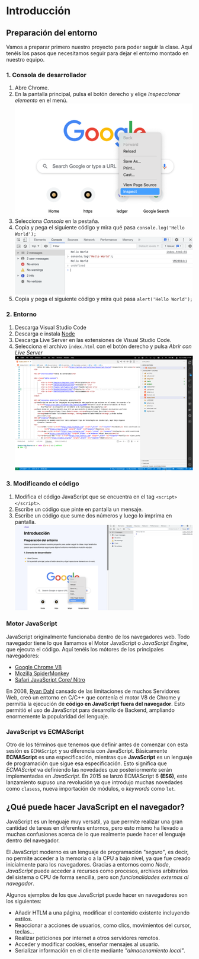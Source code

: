 # Introducción

## Preparación del entorno

Vamos a preparar primero nuestro proyecto para poder seguir la clase. Aquí tenéis los pasos que necesitamos seguir para dejar el entorno montado en nuestro equipo.

### 1. Consola de desarrollador

1. Abre Chrome.
2. En la pantalla principal, pulsa el botón derecho y elige *Inspeccionar elemento* en el menú.
![Inspeccionar elemento](/meta/0_1_inspect.png)
3. Selecciona *Consola* en la pestaña.
4. Copia y pega el siguiente código y mira qué pasa `console.log('Hello World');`
![Consola chrome](/meta/0_2_console.png)
5. Copia y pega el siguiente código y mira qué pasa `alert('Hello World');`

### 2. Entorno

1. Descarga Visual Studio Code
2. Descarga e instala [Node](https://nodejs.org/en/)
3. Descarga Live Server en las extensiones de Visual Studio Code.
4. Selecciona el archivo `index.html` con el botón derecho y pulsa *Abrir con Live Server*
![Live server](/meta/0_3_live_server.png)

### 3. Modificando el código

1. Modifica el código JavaScript que se encuentra en el tag `<script></script>`.
2. Escribe un código que pinte en pantalla un mensaje.
3. Escribe un código que sume dos números y luego lo imprima en pantalla.
![Live server](/meta/0_4_code.png)

### Motor JavaScript

JavaScript originalmente funcionaba dentro de los navegadores web. Todo navegador tiene lo que llamamos el Motor JavaScript o *JavaScript Engine*, que ejecuta el código.
Aquí tenéis los mótores de los principales navegadores:

* [Google Chrome V8](https://v8.dev)
* [Mozilla SpiderMonkey](https://developer.mozilla.org/en-US/docs/Mozilla/Projects/SpiderMonkey)
* [Safari JavaScript Core/ Nitro](https://developer.apple.com/documentation/javascriptcore)

En 2008, [Ryan Dahl](https://en.wikipedia.org/wiki/Ryan_Dahl) cansado de las limitaciones de muchos Servidores Web, creó un entorno en C/C++ que contenía el motor V8 de Chrome y permitía la ejecución de **código en JavaScript fuera del navegador**.
Esto permitió el uso de JavaScript para desarrollo de Backend, ampliando enormemente la popularidad del lenguaje.

### JavaScript vs ECMAScript

Otro de los términos que tenemos que definir antes de comenzar con esta sesión es `ECMAScript` y su diferencia con JavaScript. Básicamente **ECMAScript** es una especificación, mientras que **JavaScript** es un lenguaje de programación que sigue esa especificación. Esto significa que *ECMAScript* va definiendo las novedades que posteriormente serán implementadas en *JavaScript*.
En 2015 se lanzó ECMAScript 6 **(ES6)**, este lanzamiento supuso una revolución ya que introdujo muchas novedades como `clasess`, nueva importación de módulos, o *keywords* como `let`.

## ¿Qué puede hacer JavaScript en el navegador?

JavaScript es un lenguaje muy versatil, ya que permite realizar una gran cantidad de tareas en diferentes entornos, pero esto mismo ha llevado a muchas confusiones acerca de lo que realmente puede hacer el lenguaje dentro del navegador.

El JavaScript moderno es un lenguaje de programación *"seguro"*, es decir, no permite acceder a la memoria o a la CPU a bajo nivel, ya que fue creado inicialmente para los navegadores. Gracias a entornos como *Node*, *JavaScript* puede acceder a recursos como procesos, archivos arbitrarios del sistema o CPU de forma sencilla, pero son *funcionalidades externas al navegador*.

Algunos ejemplos de los que JavaScript puede hacer en navegadores son los siguientes:

* Añadir HTLM a una página, modificar el contenido existente incluyendo estilos.
* Reaccionar a acciones de usuarios, como clics, movimientos del cursor, teclas...
* Realizar peticiones por internet a otros servidores remotos.
* Acceder y modificar cookies, enseñar mensajes al usuario.
* Serializar información en el cliente mediante *"almacenamiento local"*.
